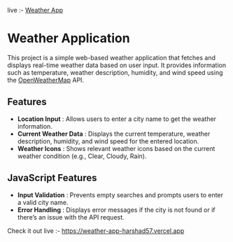 live :- [Weather App](https://weather-app-harshad57.vercel.app)
# Weather Application

This project is a simple web-based weather application that fetches and displays real-time weather data based on user input. It provides information such as temperature, weather description, humidity, and wind speed using the [OpenWeatherMap](https://openweathermap.org/) API.

## Features

- **Location Input** : Allows users to enter a city name to get the weather information.
- **Current Weather Data** : Displays the current temperature, weather description, humidity, and wind speed for the entered location.
- **Weather Icons** : Shows relevant weather icons based on the current weather condition (e.g., Clear, Cloudy, Rain).

## JavaScript Features

- **Input Validation** : Prevents empty searches and prompts users to enter a valid city name.
- **Error Handling** : Displays error messages if the city is not found or if there’s an issue with the API request.
  
Check it out live :- https://weather-app-harshad57.vercel.app
